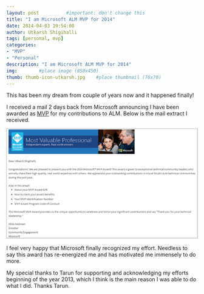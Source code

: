 ```yaml
---
layout: post          #important: don't change this
title: "I am Microsoft ALM MVP for 2014"
date: 2014-04-03 19:54:00
author: Utkarsh Shigihalli
tags: [personal, mvp]
categories:
- "MVP"
- "Personal"
description: "I am Microsoft ALM MVP for 2014"
img:        #place image (850x450)
thumb: thumb-icon-utkarsh.jpg    #place thumbnail (70x70)
---
```

This has been my dream from couple of years now and it happened finally! 

I received a mail 2 days back from Microsoft announcing I have been awarded as [MVP](http://mvp.microsoft.com/en-us/overview.aspx#iwt) for my contributions to ALM. Below is the mail extract I received.

![image](/images/screenshots/utkarsh//2014_04_03_i_am_microsoft_alm_Image1.png)

I feel very happy that Microsoft finally recognized my effort. Needless to say this award has re-energized me and has motivated me immensely to do more. 

My special thanks to Tarun for supporting and acknowledging my efforts beginning of the year 2013, which I think is the main reason I was able to do what I did. Thanks Tarun.